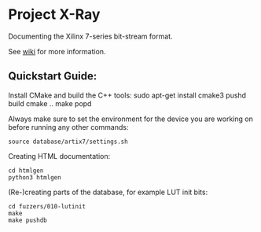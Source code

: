 Project X-Ray
=============

Documenting the Xilinx 7-series bit-stream format.

See [wiki](https://github.com/cliffordwolf/prjxray/wiki) for more information.


Quickstart Guide:
-----------------

Install CMake and build the C++ tools:
    sudo apt-get install cmake3
    pushd build
    cmake ..
    make
    popd

Always make sure to set the environment for the device you are working on before
running any other commands:

    source database/artix7/settings.sh

Creating HTML documentation:

    cd htmlgen
    python3 htmlgen

(Re-)creating parts of the database, for example LUT init bits:

    cd fuzzers/010-lutinit
    make
    make pushdb
